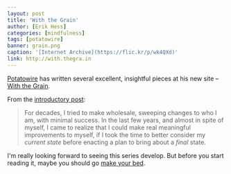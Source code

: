 ```yaml
---
layout: post
title: 'With the Grain'
author: [Erik Hess]
categories: [mindfulness]
tags: [potatowire]
banner: grain.png
caption: '[Internet Archive](https://flic.kr/p/wk4QXd)'
link: http://with.thegra.in
---
```


[Potatowire](http://twitter.com/potatowire) has written several excellent, insightful pieces at his new site &ndash; [With the Grain](http://with.thegra.in "With the Grain").

From the [introductory post](http://with.thegra.in/with-the-grain):

> For decades, I tried to make wholesale, sweeping changes to who I am, with minimal success. In the last few years, and almost in spite of myself, I came to realize that I could make real meaningful improvements to myself, if I took the time to better consider my *current state* before enacting a plan to bring about a *final* state.

I'm really looking forward to seeing this series develop. But before you start reading it, maybe you should go [make your bed](http://with.thegra.in/make-your-bed).
